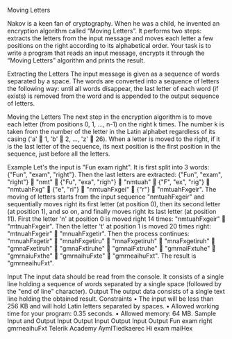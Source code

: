 Moving Letters

Nakov is a keen fan of cryptography. When he was a child, he invented an encryption algorithm called “Moving Letters”. It performs two steps: extracts the letters from the input message and moves each letter a few positions on the right according to its alphabetical order. Your task is to write a program that reads an input message, encrypts it through the “Moving Letters” algorithm and prints the result.

Extracting the Letters
The input message is given as a sequence of words separated by a space. The words are converted into a sequence of letters the following way: until all words disappear, the last letter of each word (if exists) is removed from the word and is appended to the output sequence of letters.

Moving the Letters
The next step in the encryption algorithm is to move each letter (from positions 0, 1, …, n-1) on the right k times. The number k is taken from the number of the letter in the Latin alphabet regardless of its casing ('a'  1, 'b'  2, …, 'z'  26). When a letter is moved to the right, if it is the last letter of the sequence, its next position is the first position in the sequence, just before all the letters.

Example
Let's the input is "Fun exam right". It is first split into 3 words: {"Fun", "exam", "right"}. Then the last letters are extracted: {"Fun", "exam", "right"}  "nmt"  {"Fu", "exa", "righ"}  "nmtuah"  {"F", "ex", "rig"}  "nmtuahFxg"  {"e", "ri"}  "nmtuahFxgei"  {"r"}  "nmtuahFxgeir".
The moving of letters starts from the input sequence "nmtuahFxgeir" and sequentially moves right its first letter (at position 0), then its second letter (at position 1), and so on, and finally moves right its last letter (at position 11). First the letter 'n' at position 0 is moved right 14 times: "nmtuahFxgeir"  "mtnuahFxgeir". Then the letter 't' at position 1 is moved 20 times right: "mtnuahFxgeir"  "mnuahFxgetir". Then the process continues: "mnuahFxgetir"  "mnahFxgetiru"  "mnaFxgetiruh"  "mnaFxgetiruh"  "gmnaFxetiruh"  "gmnaFxtiruhe"  "gmnaiFxtruhe"  "gmrnaiFxtuhe"  "gmrnaiuFxthe"  "gmrnaihuFxte"  "gmrneaihuFxt". The result is "gmrneaihuFxt".

Input
The input data should be read from the console. It consists of a single line holding a sequence of words separated by a single space (followed by the "end of line" character).
Output
The output data consists of a single text line holding the obtained result.
Constraints
•	The input will be less than 256 KB and will hold Latin letters separated by spaces.
•	Allowed working time for your program: 0.35 seconds.
•	Allowed memory: 64 MB.
Sample Input and Output
Input	Output		Input	Output		Input	Output
Fun exam right	gmrneaihuFxt 		Telerik Academy	AymlTiedkaerec		Hi exam	maiHex

